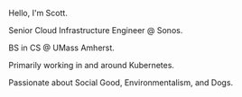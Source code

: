 Hello, I'm Scott.

Senior Cloud Infrastructure Engineer @ Sonos.

BS in CS @ UMass Amherst.

Primarily working in and around Kubernetes.

Passionate about Social Good, Environmentalism, and Dogs.
